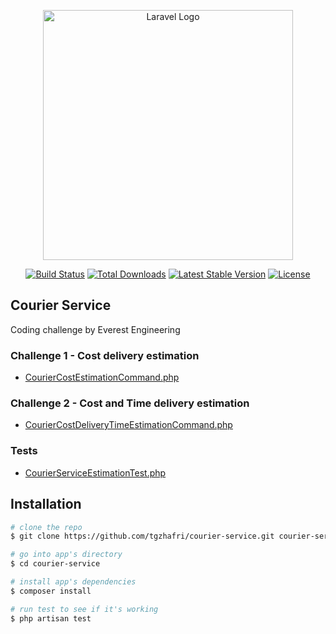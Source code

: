 <p align="center"><a href="https://laravel.com" target="_blank"><img src="https://raw.githubusercontent.com/laravel/art/master/logo-lockup/5%20SVG/2%20CMYK/1%20Full%20Color/laravel-logolockup-cmyk-red.svg" width="400" alt="Laravel Logo"></a></p>

<p align="center">
<a href="https://github.com/laravel/framework/actions"><img src="https://github.com/laravel/framework/workflows/tests/badge.svg" alt="Build Status"></a>
<a href="https://packagist.org/packages/laravel/framework"><img src="https://img.shields.io/packagist/dt/laravel/framework" alt="Total Downloads"></a>
<a href="https://packagist.org/packages/laravel/framework"><img src="https://img.shields.io/packagist/v/laravel/framework" alt="Latest Stable Version"></a>
<a href="https://packagist.org/packages/laravel/framework"><img src="https://img.shields.io/packagist/l/laravel/framework" alt="License"></a>
</p>

## Courier Service

Coding challenge by Everest Engineering

### Challenge 1 - Cost delivery estimation
- [CourierCostEstimationCommand.php](https://github.com/tgzhafri/courier-service/blob/main/app/Console/Commands/CourierCostEstimationCommand.php)

### Challenge 2 - Cost and Time delivery estimation
- [CourierCostDeliveryTimeEstimationCommand.php](https://github.com/tgzhafri/courier-service/blob/main/app/Console/Commands/CourierCostDeliveryTimeEstimationCommand.php)

### Tests
- [CourierServiceEstimationTest.php](https://github.com/tgzhafri/courier-service/blob/main/tests/Feature/CourierServiceEstimationTest.php)

## Installation

``` bash
# clone the repo
$ git clone https://github.com/tgzhafri/courier-service.git courier-service

# go into app's directory
$ cd courier-service

# install app's dependencies
$ composer install

# run test to see if it's working
$ php artisan test

```


